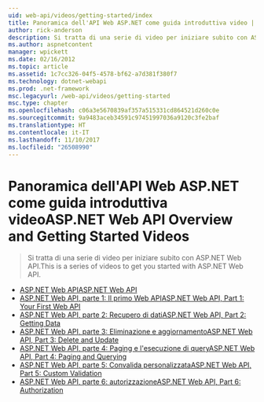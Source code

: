 ```yaml
---
uid: web-api/videos/getting-started/index
title: Panoramica dell'API Web ASP.NET come guida introduttiva video | Documenti Microsoft
author: rick-anderson
description: Si tratta di una serie di video per iniziare subito con ASP.NET Web API.
ms.author: aspnetcontent
manager: wpickett
ms.date: 02/16/2012
ms.topic: article
ms.assetid: 1c7cc326-04f5-4578-bf62-a7d381f380f7
ms.technology: dotnet-webapi
ms.prod: .net-framework
msc.legacyurl: /web-api/videos/getting-started
msc.type: chapter
ms.openlocfilehash: c06a3e5670839af357a515331cd864521d260c0e
ms.sourcegitcommit: 9a9483aceb34591c97451997036a9120c3fe2baf
ms.translationtype: HT
ms.contentlocale: it-IT
ms.lasthandoff: 11/10/2017
ms.locfileid: "26508990"
---
```

<a name="aspnet-web-api-overview-and-getting-started-videos"></a><span data-ttu-id="0e84f-103">Panoramica dell'API Web ASP.NET come guida introduttiva video</span><span class="sxs-lookup"><span data-stu-id="0e84f-103">ASP.NET Web API Overview and Getting Started Videos</span></span>
====================
> <span data-ttu-id="0e84f-104">Si tratta di una serie di video per iniziare subito con ASP.NET Web API.</span><span class="sxs-lookup"><span data-stu-id="0e84f-104">This is a series of videos to get you started with ASP.NET Web API.</span></span>


- [<span data-ttu-id="0e84f-105">ASP.NET Web API</span><span class="sxs-lookup"><span data-stu-id="0e84f-105">ASP.NET Web API</span></span>](aspnet-web-api.md)
- [<span data-ttu-id="0e84f-106">ASP.NET Web API, parte 1: Il primo Web API</span><span class="sxs-lookup"><span data-stu-id="0e84f-106">ASP.NET Web API, Part 1: Your First Web API</span></span>](your-first-web-api.md)
- [<span data-ttu-id="0e84f-107">ASP.NET Web API, parte 2: Recupero di dati</span><span class="sxs-lookup"><span data-stu-id="0e84f-107">ASP.NET Web API, Part 2: Getting Data</span></span>](getting-data.md)
- [<span data-ttu-id="0e84f-108">ASP.NET Web API, parte 3: Eliminazione e aggiornamento</span><span class="sxs-lookup"><span data-stu-id="0e84f-108">ASP.NET Web API, Part 3: Delete and Update</span></span>](delete-and-update.md)
- [<span data-ttu-id="0e84f-109">ASP.NET Web API, parte 4: Paging e l'esecuzione di query</span><span class="sxs-lookup"><span data-stu-id="0e84f-109">ASP.NET Web API, Part 4: Paging and Querying</span></span>](paging-and-querying.md)
- [<span data-ttu-id="0e84f-110">ASP.NET Web API, parte 5: Convalida personalizzata</span><span class="sxs-lookup"><span data-stu-id="0e84f-110">ASP.NET Web API, Part 5: Custom Validation</span></span>](custom-validation.md)
- [<span data-ttu-id="0e84f-111">ASP.NET Web API, parte 6: autorizzazione</span><span class="sxs-lookup"><span data-stu-id="0e84f-111">ASP.NET Web API, Part 6: Authorization</span></span>](authorization.md)
